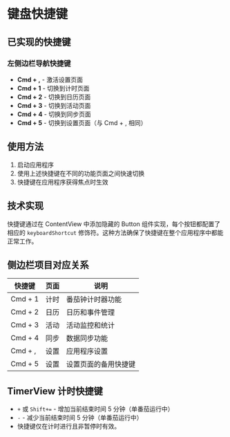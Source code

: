 # 键盘快捷键

## 已实现的快捷键

### 左侧边栏导航快捷键

- **Cmd + ,** - 激活设置页面
- **Cmd + 1** - 切换到计时页面
- **Cmd + 2** - 切换到日历页面  
- **Cmd + 3** - 切换到活动页面
- **Cmd + 4** - 切换到同步页面
- **Cmd + 5** - 切换到设置页面（与 Cmd + , 相同）

## 使用方法

1. 启动应用程序
2. 使用上述快捷键在不同的功能页面之间快速切换
3. 快捷键在应用程序获得焦点时生效

## 技术实现

快捷键通过在 ContentView 中添加隐藏的 Button 组件实现，每个按钮都配置了相应的 `keyboardShortcut` 修饰符。这种方法确保了快捷键在整个应用程序中都能正常工作。

## 侧边栏项目对应关系

| 快捷键 | 页面 | 说明 |
|--------|------|------|
| Cmd + 1 | 计时 | 番茄钟计时器功能 |
| Cmd + 2 | 日历 | 日历和事件管理 |
| Cmd + 3 | 活动 | 活动监控和统计 |
| Cmd + 4 | 同步 | 数据同步功能 |
| Cmd + , | 设置 | 应用程序设置 |
| Cmd + 5 | 设置 | 设置页面的备用快捷键 |

## TimerView 计时快捷键

- `+` 或 `Shift+=` - 增加当前结束时间 5 分钟（单番茄运行中）
- `-` - 减少当前结束时间 5 分钟（单番茄运行中）
- 快捷键仅在计时进行且非暂停时有效。
